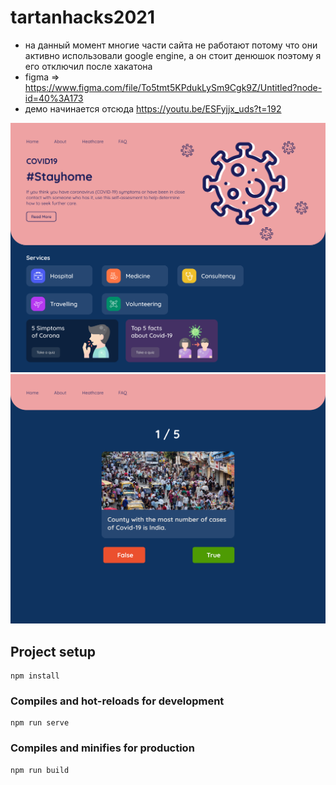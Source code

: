 # tartanhacks2021
- на данный момент многие части сайта не работают потому что они активно использовали google engine, а он стоит денюшок поэтому я его отключил после хакатона
- figma => https://www.figma.com/file/To5tmt5KPdukLySm9Cgk9Z/Untitled?node-id=40%3A173
- демо начинается отсюда https://youtu.be/ESFyjjx_uds?t=192

![](main.png)
![](quiz.png)

## Project setup

```
npm install
```

### Compiles and hot-reloads for development

```
npm run serve
```

### Compiles and minifies for production

```
npm run build
```
